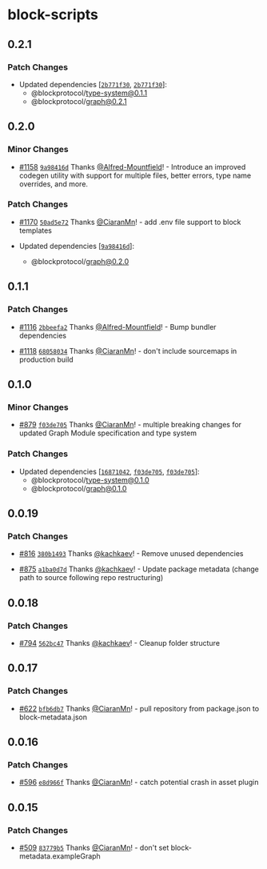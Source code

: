 # block-scripts

## 0.2.1

### Patch Changes

- Updated dependencies [[`2b771f30`](https://github.com/blockprotocol/blockprotocol/commit/2b771f30e88ae610a01cb024eab082b8c7bb9a8a), [`2b771f30`](https://github.com/blockprotocol/blockprotocol/commit/2b771f30e88ae610a01cb024eab082b8c7bb9a8a)]:
  - @blockprotocol/type-system@0.1.1
  - @blockprotocol/graph@0.2.1

## 0.2.0

### Minor Changes

- [#1158](https://github.com/blockprotocol/blockprotocol/pull/1158) [`9a98416d`](https://github.com/blockprotocol/blockprotocol/commit/9a98416df8756c26037a4559affd421f80f84547) Thanks [@Alfred-Mountfield](https://github.com/Alfred-Mountfield)! - Introduce an improved codegen utility with support for multiple files, better errors, type name overrides, and more.

### Patch Changes

- [#1170](https://github.com/blockprotocol/blockprotocol/pull/1170) [`50ad5e72`](https://github.com/blockprotocol/blockprotocol/commit/50ad5e72d25d1b888e49dba1801920a2b1f3954f) Thanks [@CiaranMn](https://github.com/CiaranMn)! - add .env file support to block templates

- Updated dependencies [[`9a98416d`](https://github.com/blockprotocol/blockprotocol/commit/9a98416df8756c26037a4559affd421f80f84547)]:
  - @blockprotocol/graph@0.2.0

## 0.1.1

### Patch Changes

- [#1116](https://github.com/blockprotocol/blockprotocol/pull/1116) [`2bbeefa2`](https://github.com/blockprotocol/blockprotocol/commit/2bbeefa2888bfe9c81ad61d4dc7d41433e57ae75) Thanks [@Alfred-Mountfield](https://github.com/Alfred-Mountfield)! - Bump bundler dependencies

- [#1118](https://github.com/blockprotocol/blockprotocol/pull/1118) [`68058034`](https://github.com/blockprotocol/blockprotocol/commit/68058034c112d858f6a7a9adbf71ee1984e218fd) Thanks [@CiaranMn](https://github.com/CiaranMn)! - don't include sourcemaps in production build

## 0.1.0

### Minor Changes

- [#879](https://github.com/blockprotocol/blockprotocol/pull/879) [`f03de705`](https://github.com/blockprotocol/blockprotocol/commit/f03de705383463f41f72612b7fe38df5589855b3) Thanks [@CiaranMn](https://github.com/CiaranMn)! - multiple breaking changes for updated Graph Module specification and type system

### Patch Changes

- Updated dependencies [[`16871042`](https://github.com/blockprotocol/blockprotocol/commit/168710424e95d3f5f24d15527814a8067ad1e68b), [`f03de705`](https://github.com/blockprotocol/blockprotocol/commit/f03de705383463f41f72612b7fe38df5589855b3), [`f03de705`](https://github.com/blockprotocol/blockprotocol/commit/f03de705383463f41f72612b7fe38df5589855b3)]:
  - @blockprotocol/type-system@0.1.0
  - @blockprotocol/graph@0.1.0

## 0.0.19

### Patch Changes

- [#816](https://github.com/blockprotocol/blockprotocol/pull/816) [`380b1493`](https://github.com/blockprotocol/blockprotocol/commit/380b149326450f4cf9b8300182eb199aa8f6a62f) Thanks [@kachkaev](https://github.com/kachkaev)! - Remove unused dependencies

- [#875](https://github.com/blockprotocol/blockprotocol/pull/875) [`a1ba0d7d`](https://github.com/blockprotocol/blockprotocol/commit/a1ba0d7d17971ee30586a673ce3d4f5bee6e65d1) Thanks [@kachkaev](https://github.com/kachkaev)! - Update package metadata (change path to source following repo restructuring)

## 0.0.18

### Patch Changes

- [#794](https://github.com/blockprotocol/blockprotocol/pull/794) [`562bc47`](https://github.com/blockprotocol/blockprotocol/commit/562bc477fdc35b8d3b94dc6c4b2207b9bd2cd057) Thanks [@kachkaev](https://github.com/kachkaev)! - Cleanup folder structure

## 0.0.17

### Patch Changes

- [#622](https://github.com/blockprotocol/blockprotocol/pull/622) [`bfb6db7`](https://github.com/blockprotocol/blockprotocol/commit/bfb6db7c3138c410b0003869cb15ebbb5f18ac7a) Thanks [@CiaranMn](https://github.com/CiaranMn)! - pull repository from package.json to block-metadata.json

## 0.0.16

### Patch Changes

- [#596](https://github.com/blockprotocol/blockprotocol/pull/596) [`e8d966f`](https://github.com/blockprotocol/blockprotocol/commit/e8d966f23da20e07b541fda55c51d71a2e8d0a5d) Thanks [@CiaranMn](https://github.com/CiaranMn)! - catch potential crash in asset plugin

## 0.0.15

### Patch Changes

- [#509](https://github.com/blockprotocol/blockprotocol/pull/509) [`83779b5`](https://github.com/blockprotocol/blockprotocol/commit/83779b55a856421c71169ddeffed3ce7843c6fb8) Thanks [@CiaranMn](https://github.com/CiaranMn)! - don't set block-metadata.exampleGraph
